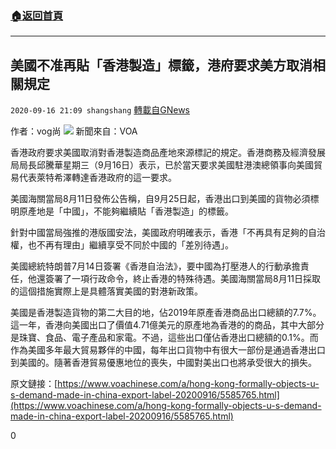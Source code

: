 ###  [:house:返回首頁](https://github.com/ourhimalayas/txt)
---

## 美國不准再貼「香港製造」標籤，港府要求美方取消相關規定
`2020-09-16 21:09 shangshang` [轉載自GNews](https://gnews.org/zh-hant/362386/)

作者：vog尚
![](https://s3.amazonaws.com/gnews-media-offload/wp-content/uploads/2020/09/16205921/C0D7E5E0-9B72-434D-950E-CF088D6A9BFF.jpeg)
新聞來自：VOA

香港政府要求美國取消對香港製造商品產地來源標記的規定。香港商務及經濟發展局局長邱騰華星期三（9月16日）表示，已於當天要求美國駐港澳總領事向美國貿易代表萊特希澤轉達香港政府的這一要求。

美國海關當局8月11日發佈公告稱，自9月25日起，香港出口到美國的貨物必須標明原產地是「中國」，不能夠繼續貼「香港製造」的標籤。

針對中國當局強推的港版國安法，美國政府明確表示，香港「不再具有足夠的自治權，也不再有理由」繼續享受不同於中國的「差別待遇」。

美國總統特朗普7月14日簽署《香港自治法》，要中國為打壓港人的行動承擔責任，他還簽署了一項行政命令，終止香港的特殊待遇。美國海關當局8月11日採取的這個措施實際上是具體落實美國的對港新政策。

美國是香港製造貨物的第二大目的地，佔2019年原產香港商品出口總額的7.7%。這一年，香港向美國出口了價值4.71億美元的原產地為香港的的商品，其中大部分是珠寶、食品、電子產品和家電。不過，這些出口僅佔香港出口總額的0.1%。而作為美國多年最大貿易夥伴的中國，每年出口貨物中有很大一部份是通過香港出口到美國的。隨著香港貿易優惠地位的喪失，中國對美出口也將承受很大的損失。

原文鏈接：[https://www.voachinese.com/a/hong-kong-formally-objects-u-s-demand-made-in-china-export-label-20200916/5585765.html](https://www.voachinese.com/a/hong-kong-formally-objects-u-s-demand-made-in-china-export-label-20200916/5585765.html)

0

